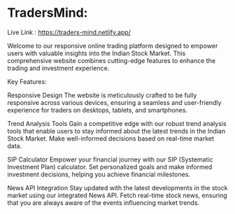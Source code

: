 # TradersMind: 

Live Link : https://traders-mind.netlify.app/

Welcome to our responsive online trading platform designed to empower users with valuable insights into the Indian Stock Market. This comprehensive website combines cutting-edge features to enhance the trading and investment experience.


Key Features:

Responsive Design
The website is meticulously crafted to be fully responsive across various devices, ensuring a seamless and user-friendly experience for traders on desktops, tablets, and smartphones.

Trend Analysis Tools
Gain a competitive edge with our robust trend analysis tools that enable users to stay informed about the latest trends in the Indian Stock Market. Make well-informed decisions based on real-time market data.

SIP Calculator
Empower your financial journey with our SIP (Systematic Investment Plan) calculator. Set personalized goals and make informed investment decisions, helping you achieve financial milestones.

News API Integration
Stay updated with the latest developments in the stock market using our integrated News API. Fetch real-time stock news, ensuring that you are always aware of the events influencing market trends.

